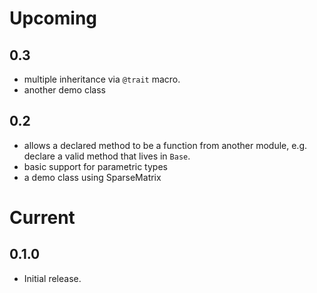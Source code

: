 # Upcoming
## 0.3
- multiple inheritance via `@trait` macro.
- another demo class

## 0.2
- allows a declared method to be a function from another module, e.g. declare a valid method that lives in `Base`.
- basic support for parametric types
- a demo class using SparseMatrix

# Current
## 0.1.0
- Initial release.

